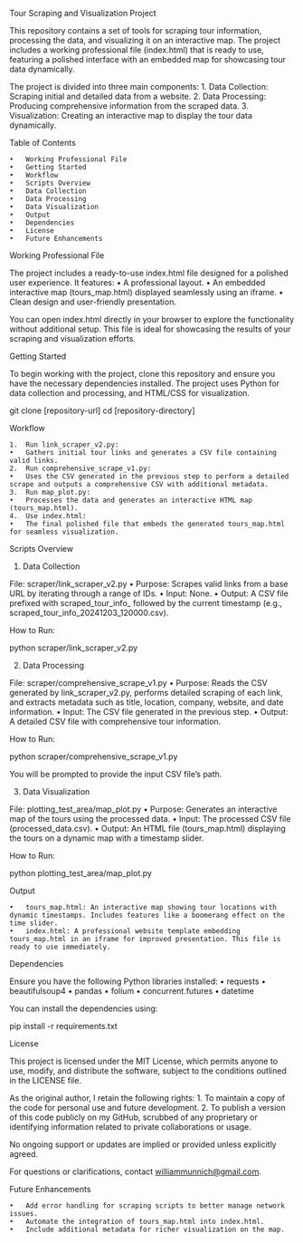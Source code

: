 Tour Scraping and Visualization Project

This repository contains a set of tools for scraping tour information, processing the data, and visualizing it on an interactive map. The project includes a working professional file (index.html) that is ready to use, featuring a polished interface with an embedded map for showcasing tour data dynamically.

The project is divided into three main components:
	1.	Data Collection: Scraping initial and detailed data from a website.
	2.	Data Processing: Producing comprehensive information from the scraped data.
	3.	Visualization: Creating an interactive map to display the tour data dynamically.

Table of Contents

	•	Working Professional File
	•	Getting Started
	•	Workflow
	•	Scripts Overview
	•	Data Collection
	•	Data Processing
	•	Data Visualization
	•	Output
	•	Dependencies
	•	License
	•	Future Enhancements

Working Professional File

The project includes a ready-to-use index.html file designed for a polished user experience. It features:
	•	A professional layout.
	•	An embedded interactive map (tours_map.html) displayed seamlessly using an iframe.
	•	Clean design and user-friendly presentation.

You can open index.html directly in your browser to explore the functionality without additional setup. This file is ideal for showcasing the results of your scraping and visualization efforts.

Getting Started

To begin working with the project, clone this repository and ensure you have the necessary dependencies installed. The project uses Python for data collection and processing, and HTML/CSS for visualization.

git clone [repository-url]
cd [repository-directory]

Workflow

	1.	Run link_scraper_v2.py:
	•	Gathers initial tour links and generates a CSV file containing valid links.
	2.	Run comprehensive_scrape_v1.py:
	•	Uses the CSV generated in the previous step to perform a detailed scrape and outputs a comprehensive CSV with additional metadata.
	3.	Run map_plot.py:
	•	Processes the data and generates an interactive HTML map (tours_map.html).
	4.	Use index.html:
	•	The final polished file that embeds the generated tours_map.html for seamless visualization.

Scripts Overview

1. Data Collection

File: scraper/link_scraper_v2.py
	•	Purpose: Scrapes valid links from a base URL by iterating through a range of IDs.
	•	Input: None.
	•	Output: A CSV file prefixed with scraped_tour_info_ followed by the current timestamp (e.g., scraped_tour_info_20241203_120000.csv).

How to Run:

python scraper/link_scraper_v2.py

2. Data Processing

File: scraper/comprehensive_scrape_v1.py
	•	Purpose: Reads the CSV generated by link_scraper_v2.py, performs detailed scraping of each link, and extracts metadata such as title, location, company, website, and date information.
	•	Input: The CSV file generated in the previous step.
	•	Output: A detailed CSV file with comprehensive tour information.

How to Run:

python scraper/comprehensive_scrape_v1.py

You will be prompted to provide the input CSV file’s path.

3. Data Visualization

File: plotting_test_area/map_plot.py
	•	Purpose: Generates an interactive map of the tours using the processed data.
	•	Input: The processed CSV file (processed_data.csv).
	•	Output: An HTML file (tours_map.html) displaying the tours on a dynamic map with a timestamp slider.

How to Run:

python plotting_test_area/map_plot.py

Output

	•	tours_map.html: An interactive map showing tour locations with dynamic timestamps. Includes features like a boomerang effect on the time slider.
	•	index.html: A professional website template embedding tours_map.html in an iframe for improved presentation. This file is ready to use immediately.

Dependencies

Ensure you have the following Python libraries installed:
	•	requests
	•	beautifulsoup4
	•	pandas
	•	folium
	•	concurrent.futures
	•	datetime

You can install the dependencies using:

pip install -r requirements.txt

License

This project is licensed under the MIT License, which permits anyone to use, modify, and distribute the software, subject to the conditions outlined in the LICENSE file.

As the original author, I retain the following rights:
	1.	To maintain a copy of the code for personal use and future development.
	2.	To publish a version of this code publicly on my GitHub, scrubbed of any proprietary or identifying information related to private collaborations or usage.

No ongoing support or updates are implied or provided unless explicitly agreed.

For questions or clarifications, contact williammunnich@gmail.com.

Future Enhancements

	•	Add error handling for scraping scripts to better manage network issues.
	•	Automate the integration of tours_map.html into index.html.
	•	Include additional metadata for richer visualization on the map.